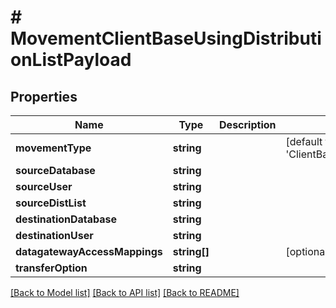 # # MovementClientBaseUsingDistributionListPayload

## Properties

Name | Type | Description | Notes
------------ | ------------- | ------------- | -------------
**movementType** | **string** |  | [default to 'ClientBaseUsingDistributionListPayload']
**sourceDatabase** | **string** |  | 
**sourceUser** | **string** |  | 
**sourceDistList** | **string** |  | 
**destinationDatabase** | **string** |  | 
**destinationUser** | **string** |  | 
**datagatewayAccessMappings** | **string[]** |  | [optional] 
**transferOption** | **string** |  | 

[[Back to Model list]](../../README.md#documentation-for-models) [[Back to API list]](../../README.md#documentation-for-api-endpoints) [[Back to README]](../../README.md)


